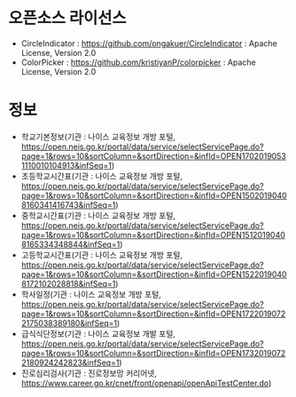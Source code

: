 # 오픈소스 라이선스 
- CircleIndicator : https://github.com/ongakuer/CircleIndicator : Apache License, Version 2.0
- ColorPicker : https://github.com/kristiyanP/colorpicker : Apache License, Version 2.0



# 정보
- 학교기본정보(기관 : 나이스 교육정보 개방 포털, https://open.neis.go.kr/portal/data/service/selectServicePage.do?page=1&rows=10&sortColumn=&sortDirection=&infId=OPEN17020190531110010104913&infSeq=1)
- 초등학교시간표(기관 : 나이스 교육정보 개방 포털, https://open.neis.go.kr/portal/data/service/selectServicePage.do?page=1&rows=10&sortColumn=&sortDirection=&infId=OPEN15020190408160341416743&infSeq=1)
- 중학교시간표(기관 : 나이스 교육정보 개방 포털, https://open.neis.go.kr/portal/data/service/selectServicePage.do?page=1&rows=10&sortColumn=&sortDirection=&infId=OPEN15120190408165334348844&infSeq=1)
- 고등학교시간표(기관 : 나이스 교육정보 개방 포털, https://open.neis.go.kr/portal/data/service/selectServicePage.do?page=1&rows=10&sortColumn=&sortDirection=&infId=OPEN15220190408172102028818&infSeq=1)
- 학사일정(기관 : 나이스 교육정보 개방 포털, https://open.neis.go.kr/portal/data/service/selectServicePage.do?page=1&rows=10&sortColumn=&sortDirection=&infId=OPEN17220190722175038389180&infSeq=1)
- 급식식단정보(기관 : 나이스 교육정보 개발 포털, https://open.neis.go.kr/portal/data/service/selectServicePage.do?page=1&rows=10&sortColumn=&sortDirection=&infId=OPEN17320190722180924242823&infSeq=1)
- 진로심리검사(기관 : 진로정보망 커리어넷, https://www.career.go.kr/cnet/front/openapi/openApiTestCenter.do)
